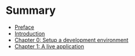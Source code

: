 # Summary

* [Preface](README.md)
* [Introduction](introduction.md)
* [Chapter 0: Setup a development environment](chapter-0-setup-a-development-environment.md)
* [Chapter 1: A live application](chapter-1-a-live-application.md)

